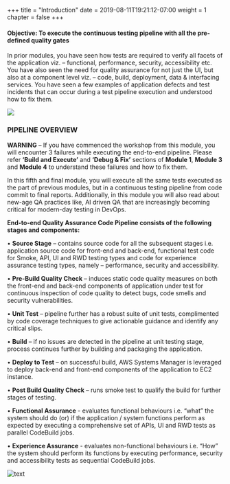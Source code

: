 +++
title = "Introduction"
date = 2019-08-11T19:21:12-07:00
weight = 1
chapter = false
+++


#### Objective: To execute the continuous testing pipeline with all the pre-defined quality gates 


In prior modules, you have seen how tests are required to verify all facets of the application viz. – functional, performance, security, accessibility etc. You have also seen the need for quality assurance for not just the UI, but also at a component level viz. – code, build, deployment, data & interfacing services. You have seen a few examples of application defects and test incidents that can occur during a test pipeline execution and understood how to fix them.





![](/images/module5/module-5.png)





### PIPELINE OVERVIEW
**WARNING** – If you have commenced the workshop from this module, you will encounter 3 failures while executing the end-to-end pipeline. Please refer **‘Build and Execute’** and **‘Debug & Fix’** sections of **Module 1**, **Module 3** and **Module 4** to understand these failures and how to fix them.
 
In this fifth and final module, you will execute all the same tests executed as the part of previous modules, but in a continuous testing pipeline from code commit to final reports. Additionally, in this module you will also read about new-age QA practices like, AI driven QA that are increasingly becoming critical for modern-day testing in DevOps.

**End-to-end Quality Assurance Code Pipeline consists of the following stages and components:**
 
•	**Source Stage** – contains source code for all the subsequent stages i.e. application source code for front-end and back-end, functional test code for Smoke, API, UI and RWD testing types and code for experience assurance testing types, namely – performance, security and accessibility.
 
•	**Pre-Build Quality Check** – induces static code quality measures on both the front-end and back-end components of application under test for continuous inspection of code quality to detect bugs, code smells and security vulnerabilities.
 
•	**Unit Test** – pipeline further has a robust suite of unit tests, complimented by code coverage techniques to give actionable guidance and identify any critical slips.
 
•	**Build** – if no issues are detected in the pipeline at unit testing stage, process continues further by building and packaging the application.
 
•	**Deploy to Test** – on successful build, AWS Systems Manager is leveraged to deploy back-end and front-end components of the application to EC2 instance.

•	**Post Build Quality Check** – runs smoke test to qualify the build for further stages of testing.

•	**Functional Assurance** - evaluates functional behaviours i.e. “what” the system should do (or) if the application / system functions perform as expected by executing a comprehensive set of APIs, UI and RWD tests as parallel CodeBuild jobs.

•	**Experience Assurance** - evaluates non-functional behaviours i.e. “How” the system should perform its functions by executing performance, security and accessibility tests as sequential CodeBuild jobs.



![text](/images/module5/p-1.png)
